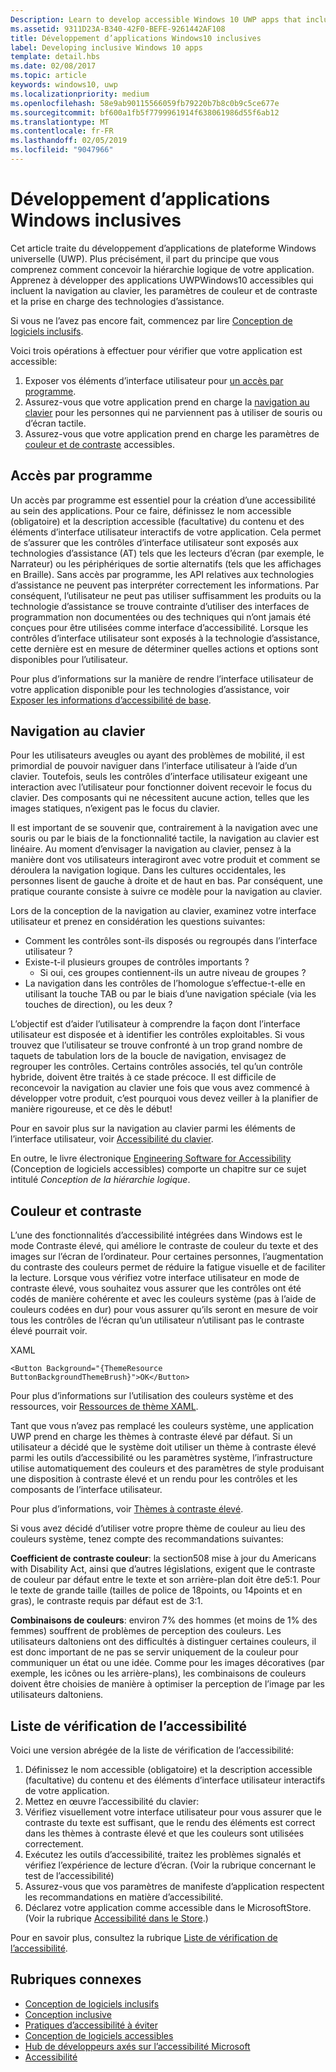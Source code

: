 ```yaml
---
Description: Learn to develop accessible Windows 10 UWP apps that include keyboard navigation, color and contrast settings, and support for assistive technologies.
ms.assetid: 9311D23A-B340-42F0-BEFE-9261442AF108
title: Développement d’applications Windows10 inclusives
label: Developing inclusive Windows 10 apps
template: detail.hbs
ms.date: 02/08/2017
ms.topic: article
keywords: windows10, uwp
ms.localizationpriority: medium
ms.openlocfilehash: 58e9ab90115566059fb79220b7b8c0b9c5ce677e
ms.sourcegitcommit: bf600a1fb5f7799961914f638061986d55f6ab12
ms.translationtype: MT
ms.contentlocale: fr-FR
ms.lasthandoff: 02/05/2019
ms.locfileid: "9047966"
---
```

# <a name="developing-inclusive-windows-apps"></a>Développement d’applications Windows inclusives  

Cet article traite du développement d’applications de plateforme Windows universelle (UWP). Plus précisément, il part du principe que vous comprenez comment concevoir la hiérarchie logique de votre application. Apprenez à développer des applications UWPWindows10 accessibles qui incluent la navigation au clavier, les paramètres de couleur et de contraste et la prise en charge des technologies d’assistance.

Si vous ne l’avez pas encore fait, commencez par lire [Conception de logiciels inclusifs](designing-inclusive-software.md).

Voici trois opérations à effectuer pour vérifier que votre application est accessible:

1. Exposer vos éléments d’interface utilisateur pour [un accès par programme](#programmatic-access).
2. Assurez-vous que votre application prend en charge la [navigation au clavier](#keyboard-navigation) pour les personnes qui ne parviennent pas à utiliser de souris ou d’écran tactile.
3. Assurez-vous que votre application prend en charge les paramètres de [couleur et de contraste](#color-and-contrast) accessibles.

## <a name="programmatic-access"></a>Accès par programme  
Un accès par programme est essentiel pour la création d’une accessibilité au sein des applications. Pour ce faire, définissez le nom accessible (obligatoire) et la description accessible (facultative) du contenu et des éléments d’interface utilisateur interactifs de votre application. Cela permet de s’assurer que les contrôles d’interface utilisateur sont exposés aux technologies d’assistance (AT) tels que les lecteurs d’écran (par exemple, le Narrateur) ou les périphériques de sortie alternatifs (tels que les affichages en Braille). Sans accès par programme, les API relatives aux technologies d’assistance ne peuvent pas interpréter correctement les informations. Par conséquent, l’utilisateur ne peut pas utiliser suffisamment les produits ou la technologie d’assistance se trouve contrainte d’utiliser des interfaces de programmation non documentées ou des techniques qui n’ont jamais été conçues pour être utilisées comme interface d’accessibilité. Lorsque les contrôles d’interface utilisateur sont exposés à la technologie d’assistance, cette dernière est en mesure de déterminer quelles actions et options sont disponibles pour l’utilisateur.  

Pour plus d’informations sur la manière de rendre l’interface utilisateur de votre application disponible pour les technologies d’assistance, voir [Exposer les informations d’accessibilité de base](basic-accessibility-information.md).

## <a name="keyboard-navigation"></a>Navigation au clavier  
Pour les utilisateurs aveugles ou ayant des problèmes de mobilité, il est primordial de pouvoir naviguer dans l’interface utilisateur à l’aide d’un clavier. Toutefois, seuls les contrôles d’interface utilisateur exigeant une interaction avec l’utilisateur pour fonctionner doivent recevoir le focus du clavier. Des composants qui ne nécessitent aucune action, telles que les images statiques, n’exigent pas le focus du clavier.  

Il est important de se souvenir que, contrairement à la navigation avec une souris ou par le biais de la fonctionnalité tactile, la navigation au clavier est linéaire. Au moment d’envisager la navigation au clavier, pensez à la manière dont vos utilisateurs interagiront avec votre produit et comment se déroulera la navigation logique. Dans les cultures occidentales, les personnes lisent de gauche à droite et de haut en bas. Par conséquent, une pratique courante consiste à suivre ce modèle pour la navigation au clavier.  

Lors de la conception de la navigation au clavier, examinez votre interface utilisateur et prenez en considération les questions suivantes:
* Comment les contrôles sont-ils disposés ou regroupés dans l’interface utilisateur ?
* Existe-t-il plusieurs groupes de contrôles importants ?
    * Si oui, ces groupes contiennent-ils un autre niveau de groupes ?
*   La navigation dans les contrôles de l’homologue s’effectue-t-elle en utilisant la touche TAB ou par le biais d’une navigation spéciale (via les touches de direction), ou les deux ?

L’objectif est d’aider l’utilisateur à comprendre la façon dont l’interface utilisateur est disposée et à identifier les contrôles exploitables. Si vous trouvez que l’utilisateur se trouve confronté à un trop grand nombre de taquets de tabulation lors de la boucle de navigation, envisagez de regrouper les contrôles. Certains contrôles associés, tel qu’un contrôle hybride, doivent être traités à ce stade précoce. Il est difficile de reconcevoir la navigation au clavier une fois que vous avez commencé à développer votre produit, c’est pourquoi vous devez veiller à la planifier de manière rigoureuse, et ce dès le début!  

Pour en savoir plus sur la navigation au clavier parmi les éléments de l’interface utilisateur, voir [Accessibilité du clavier](keyboard-accessibility.md).  

En outre, le livre électronique [Engineering Software for Accessibility](https://www.microsoft.com/download/details.aspx?id=19262) (Conception de logiciels accessibles) comporte un chapitre sur ce sujet intitulé _Conception de la hiérarchie logique_.

## <a name="color-and-contrast"></a>Couleur et contraste  
L’une des fonctionnalités d’accessibilité intégrées dans Windows est le mode Contraste élevé, qui améliore le contraste de couleur du texte et des images sur l’écran de l’ordinateur. Pour certaines personnes, l’augmentation du contraste des couleurs permet de réduire la fatigue visuelle et de faciliter la lecture. Lorsque vous vérifiez votre interface utilisateur en mode de contraste élevé, vous souhaitez vous assurer que les contrôles ont été codés de manière cohérente et avec les couleurs système (pas à l’aide de couleurs codées en dur) pour vous assurer qu’ils seront en mesure de voir tous les contrôles de l’écran qu’un utilisateur n’utilisant pas le contraste élevé pourrait voir.  

XAML
```xaml
<Button Background="{ThemeResource ButtonBackgroundThemeBrush}">OK</Button>
```
Pour plus d’informations sur l’utilisation des couleurs système et des ressources, voir [Ressources de thème XAML](../controls-and-patterns/xaml-theme-resources.md).

Tant que vous n’avez pas remplacé les couleurs système, une application UWP prend en charge les thèmes à contraste élevé par défaut. Si un utilisateur a décidé que le système doit utiliser un thème à contraste élevé parmi les outils d’accessibilité ou les paramètres système, l’infrastructure utilise automatiquement des couleurs et des paramètres de style produisant une disposition à contraste élevé et un rendu pour les contrôles et les composants de l’interface utilisateur.   

Pour plus d’informations, voir [Thèmes à contraste élevé](high-contrast-themes.md).  

Si vous avez décidé d’utiliser votre propre thème de couleur au lieu des couleurs système, tenez compte des recommandations suivantes:  

**Coefficient de contraste couleur**: la section508 mise à jour du Americans with Disability Act, ainsi que d’autres législations, exigent que le contraste de couleur par défaut entre le texte et son arrière-plan doit être de5:1. Pour le texte de grande taille (tailles de police de 18points, ou 14points et en gras), le contraste requis par défaut est de 3:1.  

**Combinaisons de couleurs**: environ 7% des hommes (et moins de 1% des femmes) souffrent de problèmes de perception des couleurs. Les utilisateurs daltoniens ont des difficultés à distinguer certaines couleurs, il est donc important de ne pas se servir uniquement de la couleur pour communiquer un état ou une idée. Comme pour les images décoratives (par exemple, les icônes ou les arrière-plans), les combinaisons de couleurs doivent être choisies de manière à optimiser la perception de l’image par les utilisateurs daltoniens.  

## <a name="accessibility-checklist"></a>Liste de vérification de l’accessibilité  
Voici une version abrégée de la liste de vérification de l’accessibilité:

1. Définissez le nom accessible (obligatoire) et la description accessible (facultative) du contenu et des éléments d’interface utilisateur interactifs de votre application.
2. Mettez en œuvre l’accessibilité du clavier:
3. Vérifiez visuellement votre interface utilisateur pour vous assurer que le contraste du texte est suffisant, que le rendu des éléments est correct dans les thèmes à contraste élevé et que les couleurs sont utilisées correctement.
4. Exécutez les outils d’accessibilité, traitez les problèmes signalés et vérifiez l’expérience de lecture d’écran. (Voir la rubrique concernant le test de l’accessibilité)
5. Assurez-vous que vos paramètres de manifeste d’application respectent les recommandations en matière d’accessibilité.
6. Déclarez votre application comme accessible dans le MicrosoftStore. (Voir la rubrique [Accessibilité dans le Store](accessibility-in-the-store.md).)

Pour en savoir plus, consultez la rubrique [Liste de vérification de l’accessibilité](accessibility-checklist.md).

## <a name="related-topics"></a>Rubriques connexes  
* [Conception de logiciels inclusifs](designing-inclusive-software.md)  
* [Conception inclusive](https://design.microsoft.com/inclusive)
* [Pratiques d’accessibilité à éviter](practices-to-avoid.md)
* [Conception de logiciels accessibles](https://www.microsoft.com/download/details.aspx?id=19262)
* [Hub de développeurs axés sur l’accessibilité Microsoft](https://msdn.microsoft.com/enable)
* [Accessibilité](accessibility.md)
